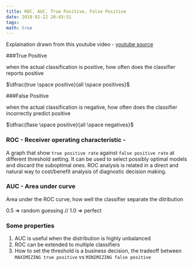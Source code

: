 ```yaml
---
title: ROC, AUC, True Positive, False Positive
date: 2018-02-22 20:43:51
tags:
math: true
---
```


Explaination drawn from this youtube video -
[youtube source](https://www.youtube.com/watch?v=OAl6eAyP-yo)

###True Positive

when the actual classification is positive, how often does the classifier reports positive

$\dfrac{true \space positive}{all \space positives}$

###False Positive

when the actual classification is negative, how often does the classifier incorrectly predict positive

$\dfrac{flase \space positive}{all \space negatives}$

### ROC - Receiver operating characteristic -

A graph that show `true positive rate` against `false positive rate` at different threshold setting. It can be used to select possibly optimal models and discard the suboptimal ones. ROC analysis is related in a direct and natural way to cost/benefit analysis of diagnostic decision making.

### AUC - Area under curve

Area under the ROC curve; how well the classifier separate the ditribution

0.5 => random guessing // 1.0 => perfect

### Some properties

1. AUC is useful when the distribution is highly unbalanced
2. ROC can be extended to multiple classifiers
3. How to set the threshold is a business decision, the tradeoff between `MAXIMIZING true positive` vs `MINIMIZING false positive`
